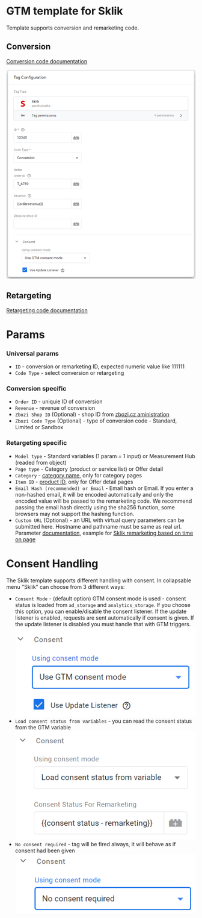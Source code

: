 # GTM template for Sklik
Template supports conversion and remarketing code.

## Conversion
[Conversion code documentation](https://napoveda.sklik.cz/mereni-uspesnosti/konverze/konverzni-kod/)

![sklik gtm template preview](https://github.com/pavelsabatka/gtm-sklik/blob/master/img/sklik-tag.png?raw=true)

## Retargeting
[Retargeting code documentation](https://napoveda.sklik.cz/cileni/retargeting/retargetingovy-kod/)

# Params
### Universal params
* `ID` - conversion or remarketing ID, expected numeric value like 111111
* `Code Type` - select conversion or retargeting

### Conversion specific
* `Order ID` - uniquie ID of conversion
* `Revenue` - revenue of conversion
* `Zbozi Shop ID` (Optional) - shop ID from [zbozi.cz aministration](https://admin.zbozi.cz/)
* `Zbozi Code Type` (Optional) - type of conversion code - Standard, Limited or Sandbox

### Retargeting specific
* `Model type` - Standard variables (1 param = 1 input) or Measurement Hub (readed from object)
* `Page type` - Category (product or service list) or Offer detail
* `Category` - [category name](https://napoveda.sklik.cz/cileni/retargeting/pokrocile-nastaveni-rtg-kodu-u-kategorie-category/), only for category pages
* `Item ID` - [product ID](https://napoveda.sklik.cz/cileni/retargeting/pokrocile-nastaveni-retargetingoveho-kodu/), only for Offer detail pages
* `Email Hash (recommended) or Email` - Email hash or Email.
If you enter a non-hashed email, it will be encoded automatically and only the encoded value will be passed to the remarketing code. We recommend passing the email hash directly using the sha256 function, some browsers may not support the hashing function.
* `Custom URL` (Optional) - an URL with virtual query parameters can be submitted here. Hostname and pathname must be same as real url. Parameter [documentation](https://napoveda.sklik.cz/cileni/retargeting/pokrocile-nastaveni-rtg-kodu-volitelny-query-string/), example for [Sklik remarketing based on time on page](https://napoveda.sklik.cz/cileni/retargeting/pokrocile-nastaveni-rtg-kodu-dle-doby-stravene-na-webu/)


# Consent Handling
The Sklik template supports different handling with consent. In collapsable menu "Sklik" can choose from 3 different ways:
* `Consent Mode` - (default option) GTM consent mode is used - consent status is loaded from `ad_storage` and `analytics_storage`. If you choose this option, you can enable/disable the consent listener. If the update listener is enabled, requests are sent automatically if consent is given. If the update listener is disabled you must handle that with GTM triggers.
![alt text](https://github.com/pavelsabatka/gtm-sklik/blob/master/img/consent-mode.png?raw=true)
* `Load consent status from variables` - you can read the consent status from the GTM variable
![alt text](https://github.com/pavelsabatka/gtm-sklik/blob/master/img/consent-variable.png?raw=true)
* `No consent required` - tag will be fired always, it will behave as if consent had been given
![alt text](https://github.com/pavelsabatka/gtm-sklik/blob/master/img/consent-none.png?raw=true)


